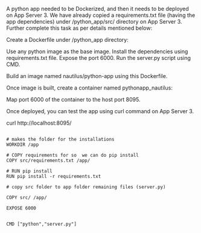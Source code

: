 
A python app needed to be Dockerized, and then it needs to be deployed on App Server 3. We have already copied a requirements.txt file (having the app dependencies) under /python_app/src/ directory on App Server 3. Further complete this task as per details mentioned below:



Create a Dockerfile under /python_app directory:

Use any python image as the base image.
Install the dependencies using requirements.txt file.
Expose the port 6000.
Run the server.py script using CMD.

Build an image named nautilus/python-app using this Dockerfile.


Once image is built, create a container named pythonapp_nautilus:

Map port 6000 of the container to the host port 8095.

Once deployed, you can test the app using curl command on App Server 3.


curl http://localhost:8095/


``` FROM python:3.6-alpine

# makes the folder for the installations
WORKDIR /app

# COPY requirements for so  we can do pip install
COPY src/requirements.txt /app/

# RUN pip install
RUN pip install -r requirements.txt

# copy src folder to app folder remaining files (server.py)

COPY src/ /app/

EXPOSE 6000


CMD ["python","server.py"]
```